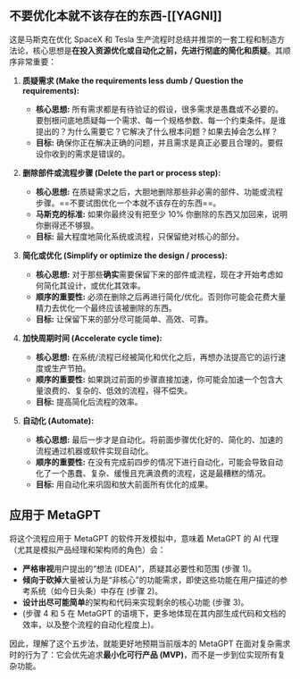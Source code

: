 ## 不要优化本就不该存在的东西-[[YAGNI]]

这是马斯克在优化 SpaceX 和 Tesla 生产流程时总结并推崇的一套工程和制造方法论，核心思想是**在投入资源优化或自动化之前，先进行彻底的简化和质疑**。其顺序非常重要：

1. **质疑需求 (Make the requirements less dumb / Question the requirements):**
    * **核心思想:** 所有需求都是有待验证的假设，很多需求是愚蠢或不必要的。要刨根问底地质疑每一个需求、每一个规格参数、每一个约束条件。是谁提出的？为什么需要它？它解决了什么根本问题？如果去掉会怎么样？
    * **目标:** 确保你正在解决正确的问题，并且需求是真正必要且合理的。要假设你收到的需求是错误的。

2. **删除部件或流程步骤 (Delete the part or process step):**
    * **核心思想:** 在质疑需求之后，大胆地删除那些非必需的部件、功能或流程步骤。==不要试图优化一个本就不该存在的东西==。
    * **马斯克的标准:** 如果你最终没有把至少 10% 你删除的东西又加回来，说明你删得还不够狠。
    * **目标:** 最大程度地简化系统或流程，只保留绝对核心的部分。

3. **简化或优化 (Simplify or optimize the design / process):**
    * **核心思想:** 对于那些**确实**需要保留下来的部件或流程，现在才开始考虑如何简化其设计，或优化其效率。
    * **顺序的重要性:** 必须在删除之后再进行简化/优化。否则你可能会花费大量精力去优化一个最终应该被删除的东西。
    * **目标:** 让保留下来的部分尽可能简单、高效、可靠。

4. **加快周期时间 (Accelerate cycle time):**
    * **核心思想:** 在系统/流程已经被简化和优化之后，再想办法提高它的运行速度或生产节拍。
    * **顺序的重要性:** 如果跳过前面的步骤直接加速，你可能会加速一个包含大量浪费的、复杂的、低效的流程，得不偿失。
    * **目标:** 提高简化后流程的效率。

5. **自动化 (Automate):**
    * **核心思想:** 最后一步才是自动化。将前面步骤优化好的、简化的、加速的流程通过机器或软件实现自动化。
    * **顺序的重要性:** 在没有完成前四步的情况下进行自动化，可能会导致自动化了一个愚蠢、复杂、缓慢且充满浪费的流程，这是最糟糕的情况。
    * **目标:** 用自动化来巩固和放大前面所有优化的成果。

## 应用于 MetaGPT

将这个流程应用于 MetaGPT 的软件开发模拟中，意味着 MetaGPT 的 AI 代理（尤其是模拟产品经理和架构师的角色）会：

* **严格审视**用户提出的“想法 (IDEA)”，质疑其必要性和范围 (步骤 1)。
* **倾向于砍掉**大量被认为是“非核心”的功能需求，即使这些功能在用户描述的参考系统（如今日头条）中存在 (步骤 2)。
* **设计出尽可能简单**的架构和代码来实现剩余的核心功能 (步骤 3)。
* (步骤 4 和 5 在 MetaGPT 的语境下，更多地体现在其内部生成代码和文档的效率，以及整个流程的自动化程度上)。

因此，理解了这个五步法，就能更好地预期当前版本的 MetaGPT 在面对复杂需求时的行为了：它会优先追求**最小化可行产品 (MVP)**，而不是一步到位实现所有复杂功能。

